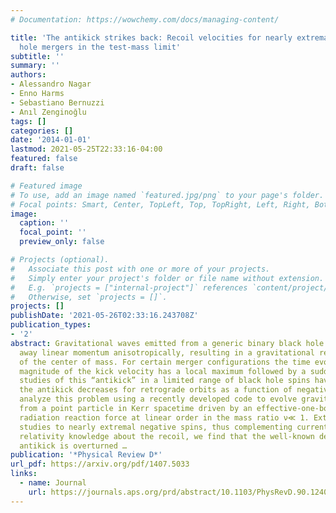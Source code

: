 ```yaml
---
# Documentation: https://wowchemy.com/docs/managing-content/

title: 'The antikick strikes back: Recoil velocities for nearly extremal binary black
  hole mergers in the test-mass limit'
subtitle: ''
summary: ''
authors:
- Alessandro Nagar
- Enno Harms
- Sebastiano Bernuzzi
- Anıl Zenginoğlu
tags: []
categories: []
date: '2014-01-01'
lastmod: 2021-05-25T22:33:16-04:00
featured: false
draft: false

# Featured image
# To use, add an image named `featured.jpg/png` to your page's folder.
# Focal points: Smart, Center, TopLeft, Top, TopRight, Left, Right, BottomLeft, Bottom, BottomRight.
image:
  caption: ''
  focal_point: ''
  preview_only: false

# Projects (optional).
#   Associate this post with one or more of your projects.
#   Simply enter your project's folder or file name without extension.
#   E.g. `projects = ["internal-project"]` references `content/project/deep-learning/index.md`.
#   Otherwise, set `projects = []`.
projects: []
publishDate: '2021-05-26T02:33:16.243708Z'
publication_types:
- '2'
abstract: Gravitational waves emitted from a generic binary black hole merger carry
  away linear momentum anisotropically, resulting in a gravitational recoil, or “kick,”
  of the center of mass. For certain merger configurations the time evolution of the
  magnitude of the kick velocity has a local maximum followed by a sudden drop. Perturbative
  studies of this “antikick” in a limited range of black hole spins have found that
  the antikick decreases for retrograde orbits as a function of negative spin. We
  analyze this problem using a recently developed code to evolve gravitational perturbations
  from a point particle in Kerr spacetime driven by an effective-one-body resummed
  radiation reaction force at linear order in the mass ratio ν≪ 1. Extending previous
  studies to nearly extremal negative spins, thus complementing current numerical
  relativity knowledge about the recoil, we find that the well-known decrease of the
  antikick is overturned …
publication: '*Physical Review D*'
url_pdf: https://arxiv.org/pdf/1407.5033
links:
  - name: Journal
    url: https://journals.aps.org/prd/abstract/10.1103/PhysRevD.90.124086
---
```

